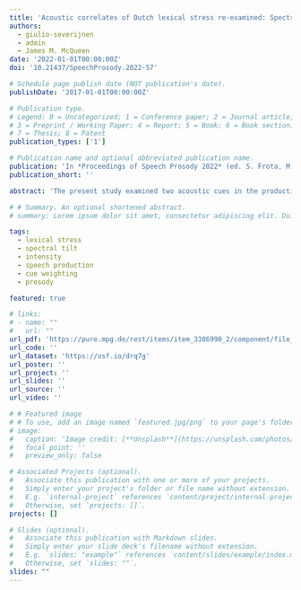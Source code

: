 ```yaml
---
title: 'Acoustic correlates of Dutch lexical stress re-examined: Spectral tilt is not always more reliable than intensity'
authors:
  - giulio-severijnen
  - admin
  - James M. McQueen
date: '2022-01-01T00:00:00Z'
doi: '10.21437/SpeechProsody.2022-57'

# Schedule page publish date (NOT publication's date).
publishDate: '2017-01-01T00:00:00Z'

# Publication type.
# Legend: 0 = Uncategorized; 1 = Conference paper; 2 = Journal article;
# 3 = Preprint / Working Paper; 4 = Report; 5 = Book; 6 = Book section;
# 7 = Thesis; 8 = Patent
publication_types: ['1']

# Publication name and optional abbreviated publication name.
publication: 'In *Proceedings of Speech Prosody 2022* (ed. S. Frota, M. Cruz, and M. Vigário), 278-282, doi:10.21437/SpeechProsody.2022-57'
publication_short: ''

abstract: 'The present study examined two acoustic cues in the production of lexical stress in Dutch: spectral tilt and overall intensity. Sluijter and Van Heuven (1996) reported that spectral tilt is a more reliable cue to stress than intensity. However, that study included only a small number of talkers (10) and only syllables with the vowels /aː/ and /ɔ/. The present study re-examined this issue in a larger and more variable dataset. We recorded 38 native speakers of Dutch (20 females) producing 744 tokens of Dutch segmentally overlapping words (e.g., *VOORnaam* vs. *voorNAAM*, “first name” vs. “respectable”), targeting 10 different vowels, in variable sentence contexts. For each syllable, we measured overall intensity and spectral tilt following Sluijter and Van Heuven (1996). Results from Linear Discriminant Analyses showed that, for the vowel /aː/ alone, spectral tilt showed an advantage over intensity, as evidenced by higher stressed/unstressed syllable classification accuracy scores for spectral tilt. However, when all vowels were included in the analysis, the advantage disappeared. These findings confirm that spectral tilt plays a larger role in signaling stress in Dutch /aː/ but show that, for a larger sample of Dutch vowels, overall intensity and spectral tilt are equally important.'

# # Summary. An optional shortened abstract.
# summary: Lorem ipsum dolor sit amet, consectetur adipiscing elit. Duis posuere tellus ac convallis placerat. Proin tincidunt magna sed ex sollicitudin condimentum.

tags:
  - lexical stress
  - spectral tilt
  - intensity
  - speech production
  - cue weighting
  - prosody

featured: true

# links:
# - name: ""
#   url: ""
url_pdf: 'https://pure.mpg.de/rest/items/item_3386990_2/component/file_3386991/content'
url_code: ''
url_dataset: 'https://osf.io/drq7g'
url_poster: ''
url_project: ''
url_slides: ''
url_source: ''
url_video: ''

# # Featured image
# # To use, add an image named `featured.jpg/png` to your page's folder.
# image:
#   caption: 'Image credit: [**Unsplash**](https://unsplash.com/photos/pLCdAaMFLTE)'
#   focal_point: ''
#   preview_only: false

# Associated Projects (optional).
#   Associate this publication with one or more of your projects.
#   Simply enter your project's folder or file name without extension.
#   E.g. `internal-project` references `content/project/internal-project/index.md`.
#   Otherwise, set `projects: []`.
projects: []

# Slides (optional).
#   Associate this publication with Markdown slides.
#   Simply enter your slide deck's filename without extension.
#   E.g. `slides: "example"` references `content/slides/example/index.md`.
#   Otherwise, set `slides: ""`.
slides: ""
---
```


<!-- {{% callout note %}}
Click the _Cite_ button above to demo the feature to enable visitors to import publication metadata into their reference management software.
{{% /callout %}}

Supplementary notes can be added here, including [code and math](https://wowchemy.com/docs/content/writing-markdown-latex/). -->
